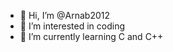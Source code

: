 - 👋 Hi, I’m @Arnab2012
- 👀 I’m interested in coding
- 🌱 I’m currently learning C and C++


<!---
Arnab2012/Arnab2012 is a ✨ special ✨ repository because its `README.md` (this file) appears on your GitHub profile.
You can click the Preview link to take a look at your changes.
--->
